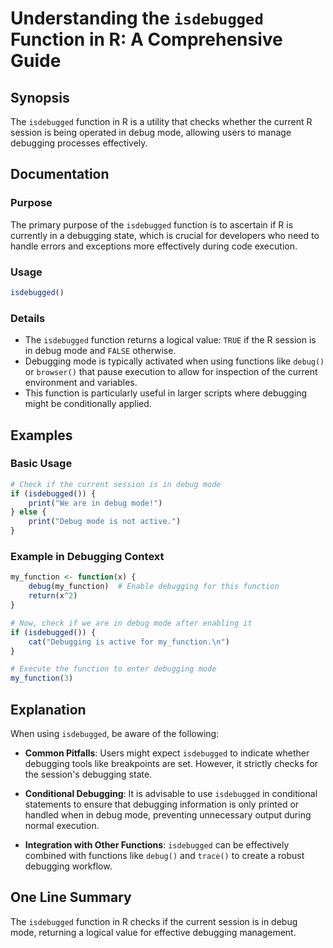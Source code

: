 <!--
Meta Description: # Understanding the `isdebugged` Function in R: A Comprehensive Guide ## Synopsis The `isdebugged` function in R is a utility that checks whether the ...
Meta Keywords: debugging, isdebugged, debug, mode, function
-->

# Understanding the `isdebugged` Function in R: A Comprehensive Guide

## Synopsis
The `isdebugged` function in R is a utility that checks whether the current R session is being operated in debug mode, allowing users to manage debugging processes effectively.

## Documentation

### Purpose
The primary purpose of the `isdebugged` function is to ascertain if R is currently in a debugging state, which is crucial for developers who need to handle errors and exceptions more effectively during code execution.

### Usage
```R
isdebugged()
```

### Details
- The `isdebugged` function returns a logical value: `TRUE` if the R session is in debug mode and `FALSE` otherwise. 
- Debugging mode is typically activated when using functions like `debug()` or `browser()` that pause execution to allow for inspection of the current environment and variables.
- This function is particularly useful in larger scripts where debugging might be conditionally applied.

## Examples

### Basic Usage
```R
# Check if the current session is in debug mode
if (isdebugged()) {
    print("We are in debug mode!")
} else {
    print("Debug mode is not active.")
}
```

### Example in Debugging Context
```R
my_function <- function(x) {
    debug(my_function)  # Enable debugging for this function
    return(x^2)
}

# Now, check if we are in debug mode after enabling it
if (isdebugged()) {
    cat("Debugging is active for my_function.\n")
}

# Execute the function to enter debugging mode
my_function(3)
```

## Explanation
When using `isdebugged`, be aware of the following:

- **Common Pitfalls**: Users might expect `isdebugged` to indicate whether debugging tools like breakpoints are set. However, it strictly checks for the session's debugging state.
  
- **Conditional Debugging**: It is advisable to use `isdebugged` in conditional statements to ensure that debugging information is only printed or handled when in debug mode, preventing unnecessary output during normal execution.

- **Integration with Other Functions**: `isdebugged` can be effectively combined with functions like `debug()` and `trace()` to create a robust debugging workflow.

## One Line Summary
The `isdebugged` function in R checks if the current session is in debug mode, returning a logical value for effective debugging management.